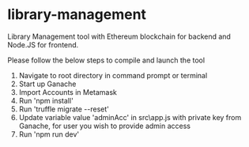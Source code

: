 # library-management
Library Management tool with Ethereum blockchain for backend and Node.JS for frontend.

Please follow the below steps to compile and launch the tool
1. Navigate to root directory in command prompt or terminal
2. Start up Ganache
3. Import Accounts in Metamask
4. Run 'npm install' 
5. Run 'truffle migrate --reset'
6. Update variable value 'adminAcc' in src\app.js with private key from Ganache, for user you wish to provide admin access
7. Run 'npm run dev'
